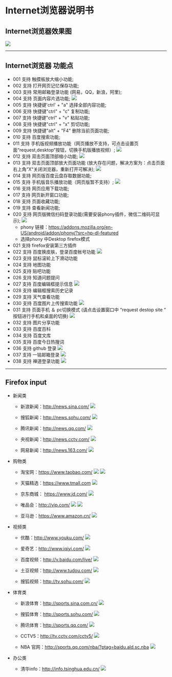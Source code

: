 # Internet浏览器说明书

## Internet浏览器效果图
![](../pic/soft/Browser_home.png)   

***
## Internet浏览器 功能点
  - 001 支持 触摸板放大缩小功能;
  - 002 支持 打开网页记忆保存功能;
  - 003 支持 常用邮箱登录功能 (网易，QQ，新浪，阿里);
  - 004 支持 页面内容片选功能;
    ![](../pic/soft/tmp_23353-browser_ctrl_c1080532103.png)
  - 005 支持 快捷键'ctrl' + "a"  选择全部内容功能;
  - 006 支持 快捷键"ctrl" + "c"  复制功能;
  - 007 支持 快捷键"ctrl" + "v"  粘贴功能;
  - 008 支持 快捷键"ctrl" + "x"  剪切功能;
  - 009 支持 快捷键"alt" + "F4"  删除当前页面功能;
  - 010 支持 百度搜索功能;
  - 011 支持 手机版视频播放功能（网页播放不支持，可点击设置页面“request,desktop“按钮，切换手机版播放视频）;
    ![](../pic/soft/tmp_5306-browser_video1321882098.png)
  - 012 支持 双击页面顶部缩小功能;
    ![](../pic/soft/tmp_15694-browser_page_narrow-1696442630.png)
  - 013 支持 双击页面顶部放大页面功能 (放大存在问题，解决方案为：点击页面右上角“X“关闭浏览器，重新打开可解决);
    ![](../pic/soft/tmp_2151-browser_big-837121916.png)
  - 014 支持 网页版百度云盘存取数据功能;
  - 015 支持 手机版音乐播放功能（网页版暂不支持）;
    ![](../pic/soft/tmp_15914-browser_music1321882098.png)
  - 016 支持 网页应用下载功能;
  - 017 支持 网页新开窗口功能;
  - 018 支持 页面收藏功能;
  - 019 支持 查看新闻功能;
  - 020 支持 网页版微信扫码登录功能(需要安装phony插件，微信二维码可显示);
    ![](../pic/soft/tmp_3399-Screenshot_2017-03-07-16-53-57259291853.png)
     - phony 链接：https://addons.mozilla.org/en-US/android/addon/phony/?src=hp-dl-featured
     - 选择phony 中Desktop firefox模式
  - 021 支持 firefox安装第三方插件
  - 022 支持 百度换皮肤，登录百度帐号功能
    ![](../pic/soft/tmp_10669-browser_skin1321882098.png)
  - 023 支持 鼠标滚轮上下滑动功能
  - 024 支持 地图功能
  - 025 支持 贴吧功能
  - 026 支持 知道问题提问
  - 027 支持 百度编辑框提示信息
    ![](../pic/soft/tmp_15694-browsre_search_history11-1068102515.png)
  - 028 支持 编辑框搜索历史记录
  - 029 支持 天气查看功能
  - 030 支持 百度图片上传搜索功能
    ![](../pic/soft/tmp_23353-browser_image-934241301.png)
  - 031 支持 页面手机 ＆ pc切换模式 (请点击设置窗口中 “request destop site “ 按钮进行手机和桌面的切换)
    ![](../pic/soft/tmp_503-browser_phone_pc-837121916.png)
  - 032 支持 图片分享功能
  - 033 支持 百度百科
  - 034 支持 百度文库
  - 035 支持 百度今日热搜词
  - 036 支持 github 登录
    ![](../pic/soft/tmp_15694-browser_github1-352755821.png)
  - 037 支持 一铭邮箱登录
    ![](../pic/soft/tmp_15694-Browser_mail_emindsoft-57095784.png)
  - 038 支持 禅道登录功能
    ![](../pic/soft/tmp_15694-browser_chandao1-994875569.png)   
    
***
## Firefox input

  - 新闻类
  
     - 新浪新闻：http://news.sina.com/
     ![](../pic/soft/s%E6%96%B0%E6%B5%AAnew.png)   
     
     - 搜狐新闻：http://news.sohu.com/
     ![](../pic/soft/s%E6%90%9C%E7%8B%90%E6%96%B0%E9%97%BB.png)   
     
     - 腾讯新闻：http://news.qq.com/
     ![](../pic/soft/s%E8%85%BE%E8%AE%AF%E6%96%B0%E9%97%BB.png)   
     
     - 央视新闻：http://news.cctv.com/
     ![](../pic/soft/CCTV%E5%AE%98%E7%BD%91.png)   
     
     - 网易新闻：http://news.163.com/
     ![](../pic/soft/%E7%BD%91%E6%98%93%E6%96%B0%E9%97%BB.png)   
     
  - 购物类
     
     - 淘宝网：https://www.taobao.com/
     ![](../pic/soft/%E6%B7%98%E5%AE%9D.png)
     ![](../pic/soft/%E6%B7%98%E5%AE%9D%E6%94%AF%E4%BB%98.png)   
     
     - 天猫精选：https://www.tmall.com
     ![](../pic/soft/%E5%A4%A9%E7%8C%AB.png)   
     
     - 京东商城： https://www.jd.com/
     ![](../pic/soft/s%E4%BA%AC%E4%B8%9C.png)   
     
     - 唯品会：http://vip.com/
     ![](../pic/soft/s%E4%B8%BA%E5%93%81%E4%BC%9A.png)
     ![](../pic/soft/%E4%B8%BA%E5%93%81%E4%BC%9A%E6%B3%A8%E5%86%8C.png)   
     
     - 亚马逊：https://www.amazon.cn/
     ![](../pic/soft/%E4%BA%9A%E9%A9%AC%E9%80%8A.png)   
     
  - 视频类
 
     - 优酷：http://www.youku.com/
     ![]( ../pic/soft/s%E4%BC%98%E9%85%B7.png)   
     
     - 爱奇艺：http://www.iqiyi.com/
     ![](../pic/soft/s%E7%88%B1%E5%A5%87%E8%89%BA.png)   
     
     - 百度视频：http://v.baidu.com/live/
     ![](../pic/soft/s%E7%99%BE%E5%BA%A6%E8%A7%86%E9%A2%91.png)   
     
     - 土豆视频：http://www.tudou.com/
     ![]( ../pic/soft/%E5%9C%9F%E8%B1%86.png)   
     
     - 搜狐视频：http://tv.sohu.com/
     ![](../pic/soft/s%E6%90%9C%E7%8B%90%E8%A7%86%E9%A2%91.png)   
     
  - 体育类

     - 新浪体育：http://sports.sina.com.cn/
     ![](../pic/soft/s%E6%96%B0%E6%B5%AA%E4%BD%93%E8%82%B2.png)   
     
     - 搜狐体育：http://sports.sohu.com/
     ![](../pic/soft/s%E6%90%9C%E7%8B%90%E4%BD%93%E8%82%B2.png)   
     
     - 腾讯体育：http://sports.qq.com/
     ![](../pic/soft/s%E8%85%BE%E8%AE%AF%E4%BD%93%E8%82%B2.png)   
     
     - CCTV5：http://tv.cctv.com/cctv5/
     ![](../pic/soft/cctv5.png)   
     
     - NBA 官网：http://sports.qq.com/nba/?ptag=baidu.ald.sc.nba
     ![](../pic/soft/NBA.png)   
     
  - 办公类

     - 清华info：http://info.tsinghua.edu.cn/
     ![](../pic/soft/%E6%B8%85%E5%8D%8Einfo.png)   
        
